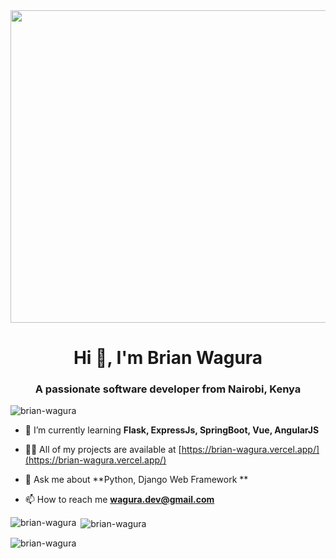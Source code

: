 
<img width="1000px" height="500px" src="https://media.tenor.com/Xf_PZVtHpSgAAAAC/anime-typing.gif" />

<h1 align="center">Hi 👋, I'm Brian Wagura</h1>
<h3 align="center">A passionate software developer from Nairobi, Kenya</h3>

<p align="left"> <img src="https://komarev.com/ghpvc/?username=brian-wagura&label=Profile%20views&color=0e75b6&style=flat" alt="brian-wagura" /> </p>

- 🌱 I’m currently learning **Flask, ExpressJs, SpringBoot, Vue, AngularJS**

- 👨‍💻 All of my projects are available at [https://brian-wagura.vercel.app/](https://brian-wagura.vercel.app/)

- 💬 Ask me about **Python, Django Web Framework **

- 📫 How to reach me **wagura.dev@gmail.com**

<p><img align="left" src="https://github-readme-stats.vercel.app/api/top-langs?username=brian-wagura&show_icons=true&locale=en&layout=compact&theme=dark" alt="brian-wagura" /></p>

<p>&nbsp;<img align="center" src="https://github-readme-stats.vercel.app/api?username=brian-wagura&show_icons=true&locale=en&theme=dark" alt="brian-wagura" /></p>

<p><img align="center" src="https://github-readme-streak-stats.herokuapp.com/?user=brian-wagura&theme=dark" alt="brian-wagura" /></p>




